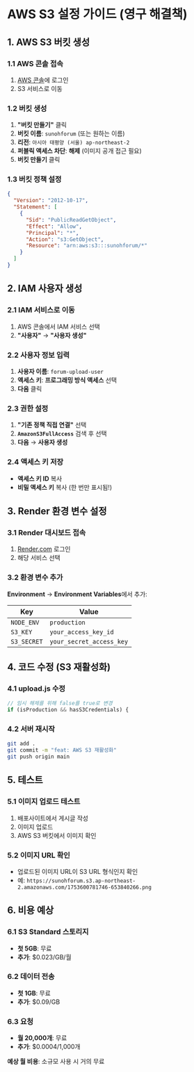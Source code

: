 # AWS S3 설정 가이드 (영구 해결책)

## 1. AWS S3 버킷 생성

### 1.1 AWS 콘솔 접속

1. [AWS 콘솔](https://aws.amazon.com/ko/)에 로그인
2. S3 서비스로 이동

### 1.2 버킷 생성

1. **"버킷 만들기"** 클릭
2. **버킷 이름**: `sunohforum` (또는 원하는 이름)
3. **리전**: `아시아 태평양 (서울) ap-northeast-2`
4. **퍼블릭 액세스 차단**: **해제** (이미지 공개 접근 필요)
5. **버킷 만들기** 클릭

### 1.3 버킷 정책 설정

```json
{
  "Version": "2012-10-17",
  "Statement": [
    {
      "Sid": "PublicReadGetObject",
      "Effect": "Allow",
      "Principal": "*",
      "Action": "s3:GetObject",
      "Resource": "arn:aws:s3:::sunohforum/*"
    }
  ]
}
```

## 2. IAM 사용자 생성

### 2.1 IAM 서비스로 이동

1. AWS 콘솔에서 IAM 서비스 선택
2. **"사용자"** → **"사용자 생성"**

### 2.2 사용자 정보 입력

1. **사용자 이름**: `forum-upload-user`
2. **액세스 키**: **프로그래밍 방식 액세스** 선택
3. **다음** 클릭

### 2.3 권한 설정

1. **"기존 정책 직접 연결"** 선택
2. **`AmazonS3FullAccess`** 검색 후 선택
3. **다음** → **사용자 생성**

### 2.4 액세스 키 저장

- **액세스 키 ID** 복사
- **비밀 액세스 키** 복사 (한 번만 표시됨!)

## 3. Render 환경 변수 설정

### 3.1 Render 대시보드 접속

1. [Render.com](https://render.com) 로그인
2. 해당 서비스 선택

### 3.2 환경 변수 추가

**Environment** → **Environment Variables**에서 추가:

| Key         | Value                    |
| ----------- | ------------------------ |
| `NODE_ENV`  | `production`             |
| `S3_KEY`    | `your_access_key_id`     |
| `S3_SECRET` | `your_secret_access_key` |

## 4. 코드 수정 (S3 재활성화)

### 4.1 upload.js 수정

```javascript
// 임시 해제를 위해 false를 true로 변경
if (isProduction && hasS3Credentials) {
```

### 4.2 서버 재시작

```bash
git add .
git commit -m "feat: AWS S3 재활성화"
git push origin main
```

## 5. 테스트

### 5.1 이미지 업로드 테스트

1. 배포사이트에서 게시글 작성
2. 이미지 업로드
3. AWS S3 버킷에서 이미지 확인

### 5.2 이미지 URL 확인

- 업로드된 이미지 URL이 S3 URL 형식인지 확인
- 예: `https://sunohforum.s3.ap-northeast-2.amazonaws.com/1753600781746-653840266.png`

## 6. 비용 예상

### 6.1 S3 Standard 스토리지

- **첫 5GB**: 무료
- **추가**: $0.023/GB/월

### 6.2 데이터 전송

- **첫 1GB**: 무료
- **추가**: $0.09/GB

### 6.3 요청

- **월 20,000개**: 무료
- **추가**: $0.0004/1,000개

**예상 월 비용**: 소규모 사용 시 거의 무료
